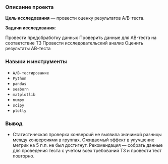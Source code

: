 ### Описание проекта

**Цель исследования** — провести оценку результатов A/B-теста.

**Задачи исследования**:

Провести предобработку данных
Проверить данные для AB-теста на соответствие ТЗ
Провести исследовательский анализ
Оценить результаты AB-теста

### Навыки и инструменты

- `A/B-тестирование`
- `Python`
- `pandas`
- `seaborn`
- `matplotlib`
- `numpy`
- `scipy`
- `plotly`

### Вывод

- Статистическая проверка конверсий не выявила значимой разницы между конверсиями в группах. Ожидаемый эффект в улучшение метрик на 5 п.п. не был достигнут. Рекомендация — собрать данные для проведения теста с учетом всех требований ТЗ и провести тест повторно.
